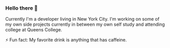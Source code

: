 ### Hello there 👋

Currently I'm a developer living in New York City. 
I'm working on some of my own side projects currently in between my own self study and attending college at Queens College.

⚡ Fun fact: My favorite drink is anything that has caffeine.

<!--
**AlexNYC25/AlexNYC25** is a ✨ _special_ ✨ repository because its `README.md` (this file) appears on your GitHub profile.

Here are some ideas to get you started:

- 🔭 I’m currently working on ...
- 🌱 I’m currently learning ...
- 👯 I’m looking to collaborate on ...
- 🤔 I’m looking for help with ...
- 💬 Ask me about ...
- 📫 How to reach me: ...
- 😄 Pronouns: ...
- ⚡ Fun fact: ...
-->
